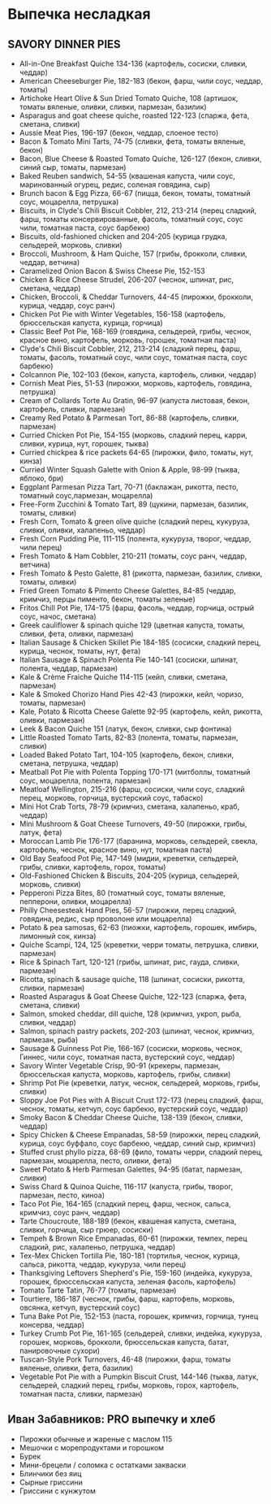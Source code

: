 # Выпечка несладкая

## SAVORY DINNER PIES

* All-in-One Breakfast Quiche 134-136 (картофель, сосиски, сливки, чеддар)
* American Cheeseburger Pie, 182-183 (бекон, фарш, чили соус, чеддар, томаты)
* Artichoke Heart Olive & Sun Dried Tomato Quiche, 108 (артишок, томаты вяленые, оливки, сливки, пармезан, базилик)
* Asparagus and goat cheese quiche, roasted 122-123 (спаржа, фета, сметана, сливки)
* Aussie Meat Pies, 196-197 (бекон, чеддар, слоеное тесто)
* Bacon & Tomato Mini Tarts, 74-75 (сливки, фета, томаты вяленые, бекон)
* Bacon, Blue Cheese & Roasted Tomato Quiche, 126-127 (бекон, сливки, синий сыр, томаты, пармезан)
* Baked Reuben sandwich, 54-55 (квашеная капуста, чили соус, маринованный огурец, редис, соленая говядина, сыр)
* Brunch bacon & Egg Pizza, 66-67 (пицца, бекон, томаты, томатный соус, моцарелла, петрушка)
* Biscuits, in Clyde's Chili Biscuit Cobbler, 212, 213-214 (перец сладкий, фарш, томаты консервированные, фасоль, томатный соус, соус чили, томатная паста, соус барбекю)
* Biscuits, old-fashioned chicken and 204-205 (курица грудка, сельдерей, морковь, сливки)
* Broccoli, Mushroom, & Ham Quiche, 157 (грибы, брокколи, сливки, чеддар, ветчина)
* Caramelized Onion Bacon & Swiss Cheese Pie, 152-153
* Chicken & Rice Cheese Strudel, 206-207 (чеснок, шпинат, рис, сметана, чеддар)
* Chicken, Broccoli, & Cheddar Turnovers, 44-45 (пирожки, брокколи, курица, чеддар, соус ранч)
* Chicken Pot Pie with Winter Vegetables, 156-158 (картофель, брюссельская капуста, курица, горчица)
* Classic Beef Pot Pie, 168-169 (говядина, сельдерей, грибы, чеснок, красное вино, картофель, морковь, горошек, томатная паста)
* Clyde's Chili Biscuit Cobbler, 212, 213-214 (сладкий перец, фарш, томаты, фасоль, томатный соус, чили соус, томатная паста, соус барбекю)
* Colcannon Pie, 102-103 (бекон, капуста, картофель, сливки, чеддар)
* Cornish Meat Pies, 51-53 (пирожки, морковь, картофель, говядина, петрушка)
* Cream of Collards Torte Au Gratin, 96-97 (капуста листовая, бекон, картофель, сливки, пармезан)
* Creamy Red Potato & Parmesan Tort, 86-88 (картофель, сливки, пармезан)
* Curried Chicken Pot Pie, 154-155 (морковь, сладкий перец, карри, сливки, курица, нут, горошек, тыква)
* Curried chickpea & rice packets 64-65 (пирожки, фило, томаты, нут, кинза)
* Curried Winter Squash Galette with Onion & Apple, 98-99 (тыква, яблоко, бри)
* Eggplant Parmesan Pizza Tart, 70-71 (баклажан, рикотта, песто, томатный соус,пармезан, моцарелла)
* Free-Form Zucchini & Tomato Tart, 89 (цукини, пармезан, базилик, томаты, сливки)
* Fresh Corn, Tomato & green olive quiche (сладкий перец, кукуруза, сливки, оливки, халапеньо, чеддар)
* Fresh Corn Pudding Pie, 111-115 (полента, кукуруза, творог, чеддар, чили перец)
* Fresh Tomato & Ham Cobbler, 210-211 (томаты, соус ранч, чеддар, ветчина)
* Fresh Tomato & Pesto Galette, 81 (рикотта, пармезан, базилик, сливки, томаты, оливки)
* Fried Green Tomato & Pimento Cheese Galettes, 84-85 (чеддар, кримчиз, перцы пименто, бекон, томаты зеленые)
* Fritos Chill Pot Pie, 174-175 (фарш, фасоль, чеддар, горчица, острый соус, начос, сметана)
* Greek cauliflower & spinach quiche 129 (цветная капуста, томаты, сливки, фета, оливки, пармезан)
* Italian Sausage & Chicken Skillet Pie 184-185 (сосиски, сладкий перец, курица, чеснок, томаты, нут, фета)
* Italian Sausage & Spinach Polenta Pie 140-141 (сосиски, шпинат, полента, чеддар, пармезан)
* Kale & Crème Fraiche Quiche 114-115 (кейл, сливки, сметана, пармезан)
* Kale & Smoked Chorizo Hand Pies 42-43 (пирожки, кейл, чоризо, томаты, пармезан)
* Kale, Potato & Ricotta Cheese Galette 92-95 (картофель, кейл, рикотта, оливки, пармезан)
* Leek & Bacon Quiche 151 (латук, бекон, сливки, сыр фонтина)
* Little Roasted Tomato Tarts, 82-83 (полента, томаты, пармезан, сливки)
* Loaded Baked Potato Tart, 104-105 (картофель, бекон, сливки, сметана, петрушка, чеддар)
* Meatball Pot Pie with Polenta Topping 170-171 (митболлы, томатный соус, моцарелла, полента, пармезан)
* Meatloaf Wellington, 215-216 (фарш, сосиски, чили соус, сладкий перец, морковь, горчица, вустерский соус, табаско)
* Mini Hot Crab Torts, 78-79 (кримчиз, сметана, халапеньо, краб, чеддар)
* Mini Mushroom & Goat Cheese Turnovers, 49-50 (пирожки, грибы, латук, фета)
* Moroccan Lamb Pie 176-177 (баранина, морковь, сельдерей, свекла, картофель, чеснок, красное вино, нут, томатная паста)
* Old Bay Seafood Pot Pie, 147-149 (мидии, креветки, сельдерей, грибы, сливки, картофель, горох, томаты)
* Old-Fashioned Chicken & Biscuits, 204-205 (курица, сельдерей, морковь, сливки)
* Pepperoni Pizza Bites, 80 (томатный соус, томаты вяленые, пепперони, оливки, моцарелла)
* Philly Cheesesteak Hand Pies, 56-57 (пирожки, перец сладкий, говядина, редис, сыр проволоне или моцарелла)
* Potato & pea samosas, 62-63 (пиожки, картофель, горошек, имбирь, лимонный сок, кинза)
* Quiche Scampi, 124, 125 (креветки, черри томаты, петрушка, сливки, пармезан)
* Rice & Spinach Tart, 120-121 (грибы, шпинат, рис, гауда, сливки, пармезан)
* Ricotta, spinach & sausage quiche, 118 (шпинат, сосиски, рикотта, сливки, пармезан)
* Roasted Asparagus & Goat Cheese Quiche, 122-123 (спаржа, фета, сметана, сливки)
* Salmon, smoked cheddar, dill quiche, 128 (кримчиз, укроп, рыба, сливки, чеддар)
* Salmon, spinach pastry packets, 202-203 (шпинат, чеснок, кримчиз, пармезан, рыба)
* Sausage & Guinness Pot Pie, 166-167 (сосиски, морковь, чеснок, Гиннес, чили соус, томатная паста, вустерский соус, чеддар)
* Savory Winter Vegetable Crisp, 90-91 (крекеры, пармезан, брюссельская капуста, морковь, картофель, грибы, сливки)
* Shrimp Pot Pie (креветки, латук, чеснок, сельдерей, морковь, грибы, сливки)
* Sloppy Joe Pot Pies with A Biscuit Crust 172-173 (перец сладкий, фарш, чеснок, томаты, кетчуп, соус барбекю, вустерский соус, чеддар)
* Smoky Bacon & Cheddar Cheese Quiche, 138-139 (бекон, сливки, чеддар)
* Spicy Chicken & Cheese Empanadas, 58-59 (пирожки, перец сладкий, курица, соус буффало, соус барбекю, чеддар, синий сыр, кримчиз)
* Stuffed crust phyllo pizza, 68-69 (фило, томаты черри, сладкий перец, пармезан, моцарелла, песто, оливки, фета)
* Sweet Potato & Herb Parmesan Galettes, 94-95 (батат, пармезан, сливки)
* Swiss Chard & Quinoa Quiche, 116-117 (капуста, грибы, творог, пармезан, песто, киноа)
* Taco Pot Pie, 164-165 (сладкий перец, фарш, чеснок, сальса, кримчиз, соус ранч, чеддар)
* Tarte Choucroute, 188-189 (бекон, квашеная капуста, сметана, сливки, горчица, сыр грюер, сосиски)
* Tempeh & Brown Rice Empanadas, 60-61 (пирожки, темпех, перец сладкий, рис, халапеньо, петрушка, чеддар)
* Tex-Mex Chicken Tortilla Pie, 180-181 (тортилья, чеснок, курица, сальса, рикотта, чеддар, кукуруза, чили перец)
* Thanksgiving Leftovers Shepherd's Pie, 159-160 (индейка, кукуруза, горошек, брюссельская капуста, зеленая фасоль, картофель)
* Tomato Tarte Tatin, 76-77 (томаты, пармезан)
* Tourtiere, 186-187 (чеснок, грибы, фарш, картофель, морковь, овсянка, кетчуп, вустерский соус)
* Tuna Bake Pot Pie, 152-153 (паста, горошек, кримчиз, горчица, тунец консерва, чеддар)
* Turkey Crumb Pot Pie, 161-165 (сельдерей, сливки, индейка, кукуруза, горошек, морковь, брокколи, брюссельская капуста, батат, панировочные сухори)
* Tuscan-Style Pork Turnovers, 46-48 (пирожки, фарш, томаты вяленые, оливки, фета, базилик)
* Vegetable Pot Pie with a Pumpkin Biscuit Crust, 144-146 (тыква, латук, сельдерей, сладкий перец, грибы, морковь, горох, картофель, томатная паста, сливки, пармезан)

## Иван Забавников: PRO выпечку и хлеб

* Пирожки обычные и жареные с маслом 115
* Мешочки с морепродуктами и горошком 
* Бурек
* Мини-брецели / соломка с остатками закваски 
* Блинчики без яиц
* Сырные гриссини
* Гриссини с кунжутом